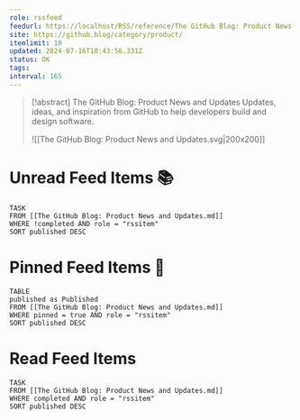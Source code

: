 ```yaml
---
role: rssfeed
feedurl: https://localhost/RSS/reference/The GitHub Blog꞉ Product News and Updates/assets/feed.xml
site: https://github.blog/category/product/
itemlimit: 10
updated: 2024-07-16T10:43:56.331Z
status: OK
tags: 
interval: 165
---
```

> [!abstract] The GitHub Blog: Product News and Updates
> Updates, ideas, and inspiration from GitHub to help developers build and design software.
>
> ![[The GitHub Blog꞉ Product News and Updates.svg|200x200]]
# Unread Feed Items 📚
~~~dataview
TASK
FROM [[The GitHub Blog꞉ Product News and Updates.md]]
WHERE !completed AND role = "rssitem"
SORT published DESC
~~~

# Pinned Feed Items 📌
~~~dataview
TABLE
published as Published
FROM [[The GitHub Blog꞉ Product News and Updates.md]]
WHERE pinned = true AND role = "rssitem"
SORT published DESC
~~~

# Read Feed Items
~~~dataview
TASK
FROM [[The GitHub Blog꞉ Product News and Updates.md]]
WHERE completed AND role = "rssitem"
SORT published DESC
~~~